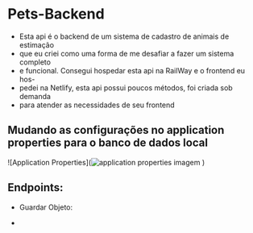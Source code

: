 # Pets-Backend
* Esta api é o backend de um sistema de cadastro de animais de estimação
* que eu criei como uma forma de me desafiar a fazer um sistema completo
* e funcional. Consegui hospedar esta api na RailWay e o frontend eu hos-
* pedei na Netlify, esta api possui poucos métodos, foi criada sob demanda
* para atender as necessidades de seu frontend

## Mudando as configurações no application properties para o banco de dados local 
![Application Properties](![application properties imagem](https://github.com/Joelson0935/Pets-Backend/assets/56981455/3c3aa216-28dc-45cd-909d-c8f74cec18bc)
 )

## Endpoints: 
* Guardar Objeto:
* ``` http://localhost:8080/pet/guardar-objeto 
 
